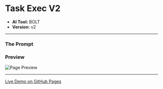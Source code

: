 # Task Exec V2

* **AI Tool:** BOLT
* **Version:** v2

---

### The Prompt

>

### Preview

![Page Preview](./preview.png)

---

[Live Demo on GitHub Pages](https://your-username.github.io/AI-Frontend-Gallery/bolt/task-exec-v2/)
